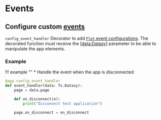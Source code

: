 # Events

## Configure custom [events](https://flet.dev/docs/controls/page#events)

`config_event_handler` Decorator to add [`Flet` event configurations](https://flet.dev/docs/controls/page#events). The decorated function must receive the [[data:Datasy](/flet-easy/0.2.0/how-to-use/#datasy-data)] parameter to be able to manipulate the app elements.

### **Example**

!!! example ""
    * Handle the event when the app is disconnected
  
```python hl_lines="1-2 8"
@app.config_event_handler
def event_handler(data: fs.Datasy):
    page = data.page

    def on_disconnect(e):
        print("Disconnect test application")

    page.on_disconnect = on_disconnect
```

